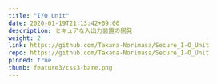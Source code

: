 ```yaml
---
title: "I/O Unit"
date: 2020-01-19T21:13:42+09:00
description: セキュアな入出力装置の開発
weight: 2
link: https://github.com/Takana-Norimasa/Secure_I-O_Unit
repo: https://github.com/Takana-Norimasa/Secure_I-O_Unit
pinned: true
thumb: feature3/css3-bare.png
---
```

